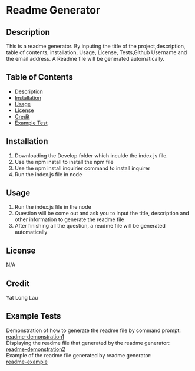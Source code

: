 # Readme Generator

## Description
This is a readme generator. By inputing the title of the project,description, table of contents, installation, Usage, License, Tests,Github Username and the email address. A Readme file will be generated automatically.

## Table of Contents
- [Description](#description)
- [Installation](#installation)
- [Usage](#usage)
- [License](#license)
- [Credit](#credit)
- [Example Test](#example-tests)

## Installation
1. Downloading the Develop folder which inculde the index js file.
2. Use the npm install to install the npm file
3. Use the npm install inquirier command to install inquirer
4. Run the index.js file in node 

## Usage
1. Run the index.js file in the node
2. Question will be come out and ask you to input the title, description and other information to generate the readme file
3. After finishing all the question, a readme file will be generated automatically

## License
N/A
## Credit
Yat Long Lau

## Example Tests
Demonstration of how to generate the readme file by command prompt:
<br>
[readme-demonstration1](Readme-yat-long-lau-video1.mp4)
<br>
Displaying the readme file that generated by the readme generator:
<br>
[readme-demonstration2](Readme-yat-long-lau-video2.mp4)
<br>
Example of the readme file generated by readme generator:
<br>
[readme-example](potential-enigma-main/Develop/README-example.md)
